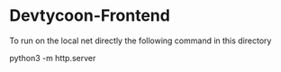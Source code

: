 # Devtycoon-Frontend

To run on the local net directly the following command in this directory

python3 -m http.server
